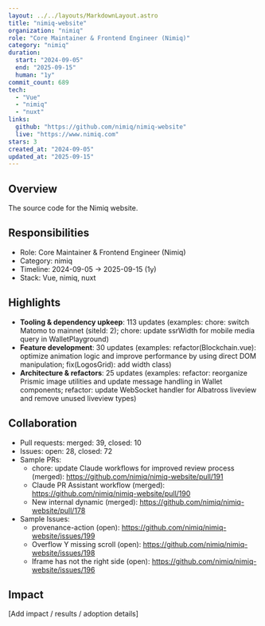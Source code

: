 ```yaml
---
layout: ../../layouts/MarkdownLayout.astro
title: "nimiq-website"
organization: "nimiq"
role: "Core Maintainer & Frontend Engineer (Nimiq)"
category: "nimiq"
duration:
  start: "2024-09-05"
  end: "2025-09-15"
  human: "1y"
commit_count: 689
tech:
  - "Vue"
  - "nimiq"
  - "nuxt"
links:
  github: "https://github.com/nimiq/nimiq-website"
  live: "https://www.nimiq.com"
stars: 3
created_at: "2024-09-05"
updated_at: "2025-09-15"
---
```

## Overview
The source code for the Nimiq website.

## Responsibilities
- Role: Core Maintainer & Frontend Engineer (Nimiq)
- Category: nimiq
- Timeline: 2024-09-05 -> 2025-09-15 (1y)
- Stack: Vue, nimiq, nuxt

## Highlights
- **Tooling & dependency upkeep**: 113 updates (examples: chore: switch Matomo to mainnet (siteId: 2); chore: update ssrWidth for mobile media query in WalletPlayground)
- **Feature development**: 30 updates (examples: refactor(Blockchain.vue): optimize animation logic and improve performance by using direct DOM manipulation; fix(LogosGrid): add width class)
- **Architecture & refactors**: 25 updates (examples: refactor: reorganize Prismic image utilities and update message handling in Wallet components; refactor: update WebSocket handler for Albatross liveview and remove unused liveview types)

## Collaboration
- Pull requests: merged: 39, closed: 10
- Issues: open: 28, closed: 72
- Sample PRs:
  - chore: update Claude workflows for improved review process (merged): https://github.com/nimiq/nimiq-website/pull/191
  - Claude PR Assistant workflow (merged): https://github.com/nimiq/nimiq-website/pull/190
  - New internal dynamic (merged): https://github.com/nimiq/nimiq-website/pull/178
- Sample Issues:
  - provenance-action (open): https://github.com/nimiq/nimiq-website/issues/199
  - Overflow Y missing scroll (open): https://github.com/nimiq/nimiq-website/issues/198
  - Iframe has not the right side (open): https://github.com/nimiq/nimiq-website/issues/196

## Impact
[Add impact / results / adoption details]
